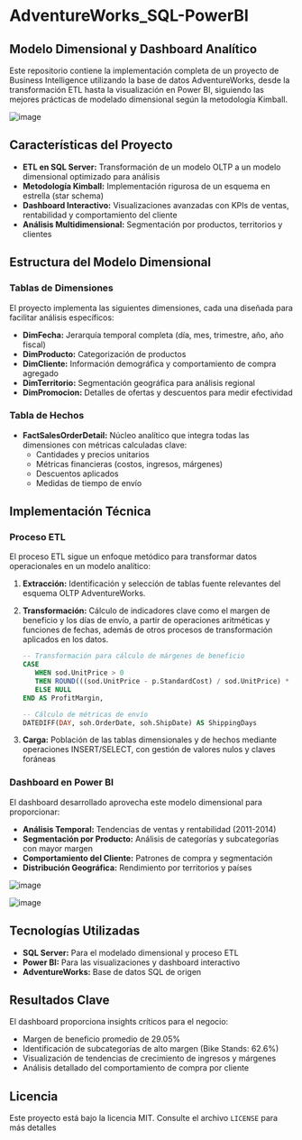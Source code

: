 # AdventureWorks_SQL-PowerBI

## Modelo Dimensional y Dashboard Analítico 

Este repositorio contiene la implementación completa de un proyecto de Business Intelligence utilizando la base de datos AdventureWorks, desde la transformación ETL hasta la visualización en Power BI, siguiendo las mejores prácticas de modelado dimensional según la metodología Kimball.

![image](https://github.com/user-attachments/assets/eff4aa39-5740-43f2-996b-be3921a2c88b)


## Características del Proyecto

- **ETL en SQL Server:** Transformación de un modelo OLTP a un modelo dimensional optimizado para análisis
- **Metodología Kimball:** Implementación rigurosa de un esquema en estrella (star schema)
- **Dashboard Interactivo:** Visualizaciones avanzadas con KPIs de ventas, rentabilidad y comportamiento del cliente
- **Análisis Multidimensional:** Segmentación por productos, territorios y clientes

## Estructura del Modelo Dimensional

### Tablas de Dimensiones
El proyecto implementa las siguientes dimensiones, cada una diseñada para facilitar análisis específicos:

- **DimFecha:** Jerarquía temporal completa (día, mes, trimestre, año, año fiscal)
- **DimProducto:** Categorización de productos  
- **DimCliente:** Información demográfica y comportamiento de compra agregado
- **DimTerritorio:** Segmentación geográfica para análisis regional
- **DimPromocion:** Detalles de ofertas y descuentos para medir efectividad

### Tabla de Hechos
- **FactSalesOrderDetail:** Núcleo analítico que integra todas las dimensiones con métricas calculadas clave:
  - Cantidades y precios unitarios
  - Métricas financieras (costos, ingresos, márgenes)
  - Descuentos aplicados
  - Medidas de tiempo de envío

## Implementación Técnica

### Proceso ETL
El proceso ETL sigue un enfoque metódico para transformar datos operacionales en un modelo analítico:

1. **Extracción:** Identificación y selección de tablas fuente relevantes del esquema OLTP AdventureWorks.

2. **Transformación:**  Cálculo de indicadores clave como el margen de beneficio y los días de envío, a partir de operaciones aritméticas y funciones de fechas, además de otros procesos de transformación aplicados en los datos.

    ```sql
   -- Transformación para cálculo de márgenes de beneficio
   CASE 
       WHEN sod.UnitPrice > 0 
       THEN ROUND(((sod.UnitPrice - p.StandardCost) / sod.UnitPrice) * 100, 2)
       ELSE NULL 
   END AS ProfitMargin,
   
   -- Cálculo de métricas de envío
   DATEDIFF(DAY, soh.OrderDate, soh.ShipDate) AS ShippingDays
   ```
  
4. **Carga:** Población de las tablas dimensionales y de hechos mediante operaciones INSERT/SELECT, con gestión de valores nulos y claves foráneas

### Dashboard en Power BI
El dashboard desarrollado aprovecha este modelo dimensional para proporcionar:

- **Análisis Temporal:** Tendencias de ventas y rentabilidad (2011-2014)
- **Segmentación por Producto:** Análisis de categorías y subcategorías con mayor margen
- **Comportamiento del Cliente:** Patrones de compra y segmentación
- **Distribución Geográfica:** Rendimiento por territorios y países
  
![image](https://github.com/user-attachments/assets/10d5ae3b-81bc-4c40-bf11-1e8b4a3f8c68)

![image](https://github.com/user-attachments/assets/988b3f9d-0f2d-400c-8be2-625820b0341a)


## Tecnologías Utilizadas

- **SQL Server:** Para el modelado dimensional y proceso ETL
- **Power BI:** Para las visualizaciones y dashboard interactivo
- **AdventureWorks:** Base de datos SQL de origen

## Resultados Clave

El dashboard proporciona insights críticos para el negocio:
- Margen de beneficio promedio de 29.05%
- Identificación de subcategorías de alto margen (Bike Stands: 62.6%)
- Visualización de tendencias de crecimiento de ingresos y márgenes
- Análisis detallado del comportamiento de compra por cliente


## Licencia

Este proyecto está bajo la licencia MIT. Consulte el archivo `LICENSE` para más detalles


